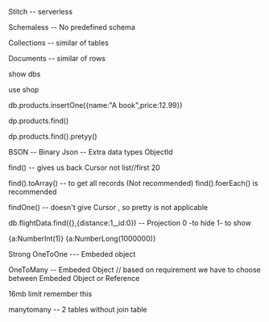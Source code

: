 
Stitch -- serverless

Schemaless -- No predefined schema

Collections  -- similar of tables

Documents  -- similar of rows

show dbs

use shop

db.products.insertOne({name:"A book",price:12.99})

dp.products.find()

dp.products.find().pretyy()

BSON -- Binary Json -- Extra data types ObjectId



find() -- gives us back Cursor  not list//first 20

find().toArray() -- to get all records (Not recommended)  find().foerEach() is recommended 

findOne() -- doesn't give Cursor , so pretty is not applicable

db.flightData.find({},{distance:1,_id:0}) -- Projection 0 -to hide 1- to show

{a:NumberInt(1)} {a:NumberLong(1000000)}

Strong OneToOne --- Embeded object

OneToMany -- Embeded Object  //  based on requirement we have to choose between Embeded Object or Reference


16mb limit remember this

manytomany -- 2 tables without join table



